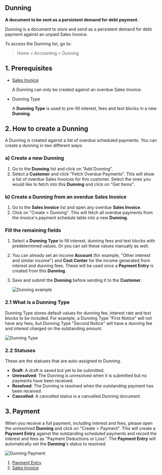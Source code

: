 ## Dunning

**A document to be sent as a persistent demand for debt payment.**

Dunning is a document to store and send as a persistent demand for debt payment against an unpaid Sales Invoice.

To access the Dunning list, go to:

> Home > Accounting > Dunning

## 1\. Prerequisites

*   [Sales Invoice](https://docs.erpnext.com/docs/v13/user/manual/en/accounts/sales-invoice)
    
    A Dunning can only be created against an overdue Sales Invoice.
    
*   Dunning Type
    
    A **Dunning Type** is used to pre-fill interest, fees and text blocks in a new **Dunning**.
    

## 2\. How to create a Dunning

A Dunning is created against a list of overdue scheduled payments. You can create a dunning in two different ways:

### a) Create a new Dunning

1.  Go to the **Dunning** list and click on "Add Dunning".
2.  Select a **Customer** and click "Fetch Overdue Payments". This will show a list of overdue Sales Invoices for this customer. Select the ones you would like to fetch into this **Dunning** and click on "Get Items".

### b) Create a Dunning from an overdue Sales Invoice

1.  Go to the **Sales Invoice** list and open any overdue **Sales Invoice**.
2.  Click on "Create > Dunning". This will fetch all overdue payments from the invoice's payment schedule table into a new **Dunning**.

### Fill the remaining fields

1.  Select a **Dunning Type** to fill interest, dunning fees and text blocks with predetermined values. Or you can set these values manually as well.
2.  You can already set an income **Account** (for example, "Other interest and similar income") and **Cost Center** for the income generated from interest and dunning fees. These will be used once a **Payment Entry** is created from this **Dunning**.
3.  Save and submit the **Dunning** before sending it to the **Customer**.
    
    ![Dunning example](https://docs.erpnext.com/files/dunning9768a2.png)
    

### 2.1 What is a Dunning Type

Dunning Type stores default values for dunning fee, interest rate and text blocks to be included. For example, a Dunning Type "First Notice" will not have any fees, but Dunning Type "Second Notice" will have a dunning fee and interest charged on the outstanding amount.

![Dunning Type](https://docs.erpnext.com/files/first_dunning.png)

### 2.2 Statuses

These are the statuses that are auto-assigned to Dunning.

*   **Draft**: A draft is saved but yet to be submitted.
*   **Unresolved**: The Dunning is unresolved when it is submitted but no payments have been received.
*   **Resolved**: The Dunning is resolved when the outstanding payment has been received.
*   **Cancelled**: A cancelled status is a cancelled Dunning document.

## 3\. Payment

When you receive a full payment, including interest and fees, please open the unresolved **Dunning** and click on "Create > Payment". This will create a **Payment Entry** against the outstanding scheduled payments and record the interest and fees as "Payment Deductions or Loss". The **Payment Entry** will automatically set the **Dunning**'s status to resolved.

![Dunning Payment](https://docs.erpnext.com/files/dunning_payment_entry.png)

1.  [Payment Entry](https://docs.erpnext.com/docs/v13/user/manual/en/accounts/payment-entry)
2.  [Sales Invoice](https://docs.erpnext.com/docs/v13/user/manual/en/accounts/purchase-invoice)